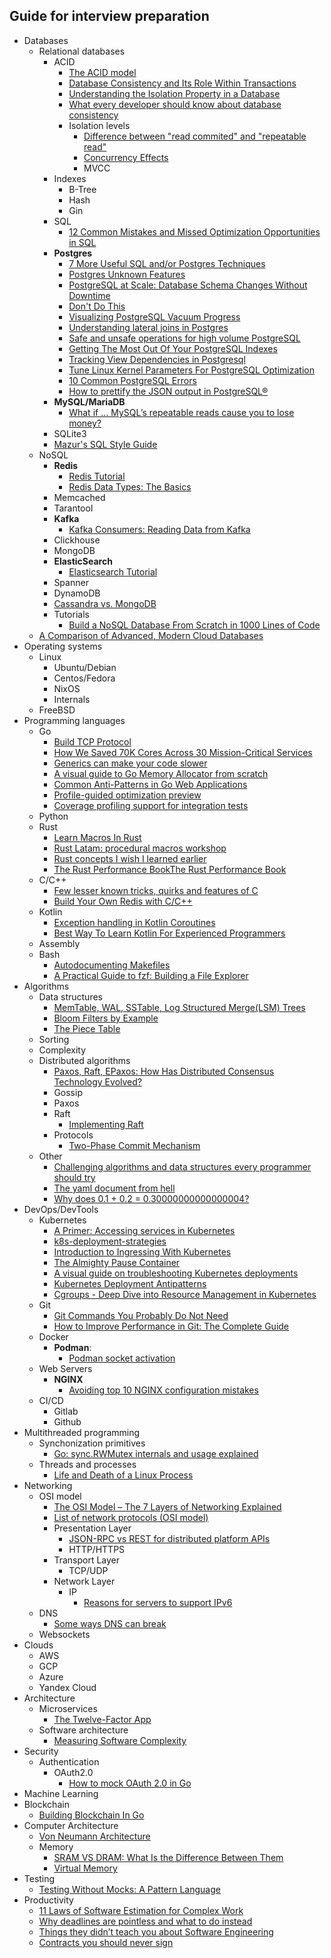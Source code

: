 ## Guide for interview preparation

- Databases
  - Relational databases
    - ACID
      - [The ACID model](https://www.lifewire.com/the-acid-model-1019731)
      - [Database Consistency and Its Role Within Transactions](https://www.lifewire.com/database-consistency-definition-1019249)
      - [Understanding the Isolation Property in a Database](https://www.lifewire.com/isolation-definition-1019173)
      - [What every developer should know about database consistency](https://robertovitillo.com/what-every-developer-should-know-about-database-consistency/)
      - Isolation levels
        - [Difference between "read commited" and "repeatable read"](https://stackoverflow.com/a/4036063/17436166)
        - [Concurrency Effects](https://docs.microsoft.com/en-us/previous-versions/sql/sql-server-2008-r2/ms190805(v=sql.105)?redirectedfrom=MSDN)
        - MVCC
    - Indexes
      - B-Tree
      - Hash
      - Gin
    - SQL
      - [12 Common Mistakes and Missed Optimization Opportunities in SQL](https://hakibenita.com/sql-dos-and-donts)
    - **Postgres**
      - [7 More Useful SQL and/or Postgres Techniques](http://jeremyraines.com/2016/10/11/7-more-useful-sql-and-or-postgres-techniques.html?utm_source=postgresweekly&utm_medium=email)
      - [Postgres Unknown Features](https://hakibenita.com/postgresql-unknown-features)
      - [PostgreSQL at Scale: Database Schema Changes Without Downtime](https://medium.com/paypal-tech/postgresql-at-scale-database-schema-changes-without-downtime-20d3749ed680)
      - [Don't Do This](https://wiki.postgresql.org/wiki/Don%27t_Do_This)
      - [Visualizing PostgreSQL Vacuum Progress](https://www.davepacheco.net/blog/post/2019-05-22-visualizing-postgresql-vacuum-progress/)
      - [Understanding lateral joins in Postgres](https://www.cybertec-postgresql.com/en/understanding-lateral-joins-in-postgresql/)
      - [Safe and unsafe operations for high volume PostgreSQL](https://leopard.in.ua/2016/09/20/safe-and-unsafe-operations-postgresql?utm_source=postgresweekly&utm_medium=email#.WOPAvBLyuV5)
      - [Getting The Most Out Of Your PostgreSQL Indexes](https://pgdash.io/blog/postgres-indexes.html)
      - [Tracking View Dependencies in Postgresql](https://www.cybertec-postgresql.com/en/tracking-view-dependencies-in-postgresql/)
      - [Tune Linux Kernel Parameters For PostgreSQL Optimization](https://www.percona.com/blog/2018/08/29/tune-linux-kernel-parameters-for-postgresql-optimization/)
      - [10 Common PostgreSQL Errors](https://www.percona.com/blog/2020/06/05/10-common-postgresql-errors/)
      - [How to prettify the JSON output in PostgreSQL®](https://ftisiot.net/postgresqljson/how-to-prettify-json-output-in-postgresql/)
    - **MySQL/MariaDB**
      - [What if … MySQL’s repeatable reads cause you to lose money?](http://www.tusacentral.com/joomla/index.php/mysql-blogs/244-what-if-mysql-s-repeatable-reads-cause-you-to-lose-money)
    - SQLite3
    - [Mazur's SQL Style Guide](https://github.com/mattm/sql-style-guide)
  - NoSQL
    - **Redis**
      - [Redis Tutorial](https://www.tutorialspoint.com/redis/index.htm)
      - [Redis Data Types: The Basics](https://thenewstack.io/redis-data-types-the-basics/)
    - Memcached
    - Tarantool
    - **Kafka**
      - [Kafka Consumers: Reading Data from Kafka](https://www.oreilly.com/library/view/kafka-the-definitive/9781491936153/ch04.html)
    - Clickhouse
    - MongoDB
    - **ElasticSearch**
      - [Elasticsearch Tutorial](https://www.tutorialspoint.com/elasticsearch/index.htm)
    - Spanner
    - DynamoDB
    - [Cassandra vs. MongoDB](https://scalegrid.io/blog/cassandra-vs-mongodb)
    - Tutorials
      - [Build a NoSQL Database From Scratch in 1000 Lines of Code](https://betterprogramming.pub/build-a-nosql-database-from-the-scratch-in-1000-lines-of-code-8ed1c15ed924)
  - [A Comparison of Advanced, Modern Cloud Databases](https://brandur.org/cloud-databases)
- Operating systems
  - Linux
    - Ubuntu/Debian
    - Centos/Fedora
    - NixOS
    - Internals
  - FreeBSD
- Programming languages
  - Go
    - [Build TCP Protocol](https://ieftimov.com/post/understanding-bytes-golang-build-tcp-protocol)
    - [How We Saved 70K Cores Across 30 Mission-Critical Services](https://eng.uber.com/how-we-saved-70k-cores-across-30-mission-critical-services/)
    - [Generics can make your code slower](https://planetscale.com/blog/generics-can-make-your-go-code-slower)
    - [A visual guide to Go Memory Allocator from scratch](https://medium.com/@ankur_anand/a-visual-guide-to-golang-memory-allocator-from-ground-up-e132258453ed)
    - [Common Anti-Patterns in Go Web Applications](https://threedots.tech/post/common-anti-patterns-in-go-web-applications/)
    - [Profile-guided optimization preview](https://go.dev/blog/pgo-preview)
    - [Coverage profiling support for integration tests](https://go.dev/testing/coverage/)
  - Python
  - Rust
    - [Learn Macros In Rust](https://github.com/tfpk/macrokata)
    - [Rust Latam: procedural macros workshop](https://github.com/dtolnay/proc-macro-workshop)
    - [Rust concepts I wish I learned earlier](https://rauljordan.com/rust-concepts-i-wish-i-learned-earlier/)
    - [The Rust Performance BookThe Rust Performance Book](https://nnethercote.github.io/perf-book/title-page.html)
  - C/C++
    - [Few lesser known tricks, quirks and features of C](https://blog.joren.ga/less-known-c)
    - [Build Your Own Redis with C/C++](https://build-your-own.org/redis/)
  - Kotlin
    - [Exception handling in Kotlin Coroutines](https://kt.academy/article/cc-exception-handling)
    - [Best Way To Learn Kotlin For Experienced Programmers](https://dev.to/vtsen/best-way-to-learn-kotlin-for-experienced-programmers-1i6l)
  - Assembly
  - Bash
    - [Autodocumenting Makefiles](https://daniel.feldroy.com/posts/autodocumenting-makefiles)
    - [A Practical Guide to fzf: Building a File Explorer](https://thevaluable.dev/practical-guide-fzf-example/)
- Algorithms
  - Data structures
    - [MemTable, WAL, SSTable, Log Structured Merge(LSM) Trees](https://ninegene.com/2022/02/21/memtable-wal-sstable-log-structured-mergelsm-trees/)
    - [Bloom Filters by Example](https://llimllib.github.io/bloomfilter-tutorial/)
    - [The Piece Table](https://darrenburns.net/posts/piece-table/)
  - Sorting
  - Complexity
  - Distributed algorithms
    - [Paxos, Raft, EPaxos: How Has Distributed Consensus Technology Evolved?](https://www.alibabacloud.com/blog/paxos-raft-epaxos-how-has-distributed-consensus-technology-evolved_597127)
    - Gossip
    - Paxos
    - Raft
      - [Implementing Raft](https://eli.thegreenplace.net/2020/implementing-raft-part-0-introduction/)
    - Protocols
      - [Two-Phase Commit Mechanism](https://docs.oracle.com/cd/E18283_01/server.112/e17120/ds_txns003.htm)
  - Other
    - [Challenging algorithms and data structures every programmer should try](https://austinhenley.com/blog/challengingalgorithms.html)
    - [The yaml document from hell](https://ruudvanasseldonk.com/2023/01/11/the-yaml-document-from-hell)
    - [Why does 0.1 + 0.2 = 0.30000000000000004?](https://jvns.ca/blog/2023/02/08/why-does-0-1-plus-0-2-equal-0-30000000000000004/)
- DevOps/DevTools
  - Kubernetes
    - [A Primer: Accessing services in Kubernetes](https://blog.alexellis.io/primer-accessing-kubernetes-services/)
    - [k8s-deployment-strategies](https://github.com/ContainerSolutions/k8s-deployment-strategies)
    - [Introduction to Ingressing With Kubernetes](https://priyankvex.wordpress.com/2018/02/04/introduction-to-ingressing-with-kubernetes/)
    - [The Almighty Pause Container](https://www.ianlewis.org/en/almighty-pause-container)
    - [A visual guide on troubleshooting Kubernetes deployments](https://learnk8s.io/troubleshooting-deployments)
    - [Kubernetes Deployment Antipatterns](https://medium.com/containers-101/kubernetes-deployment-antipatterns-part-1-9e7b54a08b9)
    - [Cgroups - Deep Dive into Resource Management in Kubernetes](https://martinheinz.dev/blog/91)
  - Git
    - [Git Commands You Probably Do Not Need](https://myme.no/posts/2023-01-22-git-commands-you-do-not-need.html)
    - [How to Improve Performance in Git: The Complete Guide](https://www.git-tower.com/blog/git-performance/)
  - Docker
    - **Podman**:
      - [Podman socket activation](https://github.com/containers/podman/blob/main/docs/tutorials/socket_activation.md)
  - Web Servers
    - **NGINX**
      - [Avoiding top 10 NGINX configuration mistakes](https://www.nginx.com/blog/avoiding-top-10-nginx-configuration-mistakes/)
  - CI/CD
    - Gitlab
    - Github
- Multithreaded programming
  - Synchonization primitives
    - [Go: sync.RWMutex internals and usage explained](https://sreramk.medium.com/go-sync-rwmutex-internals-and-usage-explained-9eb15865bba)
  - Threads and processes
    - [Life and Death of a Linux Process](https://natanyellin.com/posts/life-and-death-of-a-linux-process/)
- Networking
  - OSI model
    - [The OSI Model – The 7 Layers of Networking Explained](https://www.freecodecamp.org/news/osi-model-networking-layers-explained-in-plain-english/)
    - [List of network protocols (OSI model)](https://www.wikiwand.com/en/List_of_network_protocols_(OSI_model))
    - Presentation Layer
      - [JSON-RPC vs REST for distributed platform APIs](https://dev.to/radixdlt/json-rpc-vs-rest-for-distributed-platform-apis-3n0m)
      - HTTP/HTTPS
    - Transport Layer
      - TCP/UDP
    - Network Layer
      - IP
        - [Reasons for servers to support IPv6](https://jvns.ca/blog/2022/01/29/reasons-for-servers-to-support-ipv6/)
  - DNS
    - [Some ways DNS can break](https://jvns.ca/blog/2022/01/15/some-ways-dns-can-break/)
  - Websockets
- Clouds
  - AWS
  - GCP
  - Azure
  - Yandex Cloud
- Architecture
  - Microservices
    - [The Twelve-Factor App](https://12factor.net/)
  - Software architecture
    - [Measuring Software Complexity](https://thevaluable.dev/complexity-metrics-environment/)
- Security
  - Authentication
    - OAuth2.0
      - [How to mock OAuth 2.0 in Go](https://blog.seriesci.com/how-to-mock-oauth-in-go/)
- Machine Learning
- Blockchain
  - [Building Blockchain In Go](https://jeiwan.net/posts/building-blockchain-in-go-part-1/)
- Computer Architecture
  - [Von Neumann Architecture](https://www.sciencedirect.com/topics/computer-science/von-neumann-architecture)
  - Memory
    - [SRAM VS DRAM: What Is the Difference Between Them](https://www.minitool.com/news/sram-vs-dram.html)
    - [Virtual Memory](https://www.indeed.com/career-advice/career-development/virtual-memory)
- Testing
  - [Testing Without Mocks: A Pattern Language](https://www.jamesshore.com/v2/projects/testing-without-mocks/testing-without-mocks)
- Productivity
  - [11 Laws of Software Estimation for Complex Work](https://mdalmijn.com/p/11-laws-of-software-estimation-for-complex-work)
  - [Why deadlines are pointless and what to do instead](https://lucasfcosta.com/2022/09/15/deadlines.html)
  - [Things they didn’t teach you about Software Engineering](https://vadimkravcenko.com/shorts/things-they-didnt-teach-you/)
  - [Contracts you should never sign](https://vadimkravcenko.com/shorts/contracts-you-should-never-sign/)
